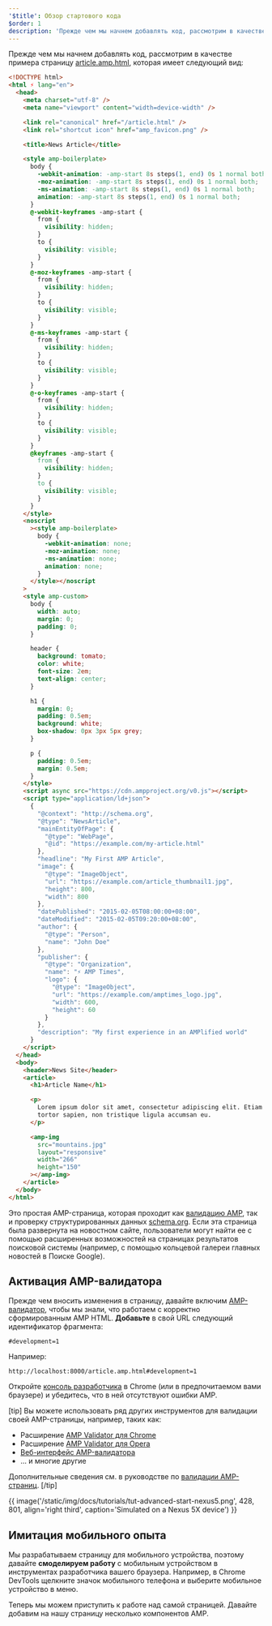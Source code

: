 ```yaml
---
'$title': Обзор стартового кода
$order: 1
description: 'Прежде чем мы начнем добавлять код, рассмотрим в качестве примера страницу article.amp.html, которая имеет следующий вид: ...'
---
```


Прежде чем мы начнем добавлять код, рассмотрим в качестве примера страницу [article.amp.html](https://github.com/googlecodelabs/accelerated-mobile-pages-advanced/blob/master/article.amp.html), которая имеет следующий вид:

```html
<!DOCTYPE html>
<html ⚡ lang="en">
  <head>
    <meta charset="utf-8" />
    <meta name="viewport" content="width=device-width" />

    <link rel="canonical" href="/article.html" />
    <link rel="shortcut icon" href="amp_favicon.png" />

    <title>News Article</title>

    <style amp-boilerplate>
      body {
        -webkit-animation: -amp-start 8s steps(1, end) 0s 1 normal both;
        -moz-animation: -amp-start 8s steps(1, end) 0s 1 normal both;
        -ms-animation: -amp-start 8s steps(1, end) 0s 1 normal both;
        animation: -amp-start 8s steps(1, end) 0s 1 normal both;
      }
      @-webkit-keyframes -amp-start {
        from {
          visibility: hidden;
        }
        to {
          visibility: visible;
        }
      }
      @-moz-keyframes -amp-start {
        from {
          visibility: hidden;
        }
        to {
          visibility: visible;
        }
      }
      @-ms-keyframes -amp-start {
        from {
          visibility: hidden;
        }
        to {
          visibility: visible;
        }
      }
      @-o-keyframes -amp-start {
        from {
          visibility: hidden;
        }
        to {
          visibility: visible;
        }
      }
      @keyframes -amp-start {
        from {
          visibility: hidden;
        }
        to {
          visibility: visible;
        }
      }
    </style>
    <noscript
      ><style amp-boilerplate>
        body {
          -webkit-animation: none;
          -moz-animation: none;
          -ms-animation: none;
          animation: none;
        }
      </style></noscript
    >
    <style amp-custom>
      body {
        width: auto;
        margin: 0;
        padding: 0;
      }

      header {
        background: tomato;
        color: white;
        font-size: 2em;
        text-align: center;
      }

      h1 {
        margin: 0;
        padding: 0.5em;
        background: white;
        box-shadow: 0px 3px 5px grey;
      }

      p {
        padding: 0.5em;
        margin: 0.5em;
      }
    </style>
    <script async src="https://cdn.ampproject.org/v0.js"></script>
    <script type="application/ld+json">
      {
        "@context": "http://schema.org",
        "@type": "NewsArticle",
        "mainEntityOfPage": {
          "@type": "WebPage",
          "@id": "https://example.com/my-article.html"
        },
        "headline": "My First AMP Article",
        "image": {
          "@type": "ImageObject",
          "url": "https://example.com/article_thumbnail1.jpg",
          "height": 800,
          "width": 800
        },
        "datePublished": "2015-02-05T08:00:00+08:00",
        "dateModified": "2015-02-05T09:20:00+08:00",
        "author": {
          "@type": "Person",
          "name": "John Doe"
        },
        "publisher": {
          "@type": "Organization",
          "name": "⚡ AMP Times",
          "logo": {
            "@type": "ImageObject",
            "url": "https://example.com/amptimes_logo.jpg",
            "width": 600,
            "height": 60
          }
        },
        "description": "My first experience in an AMPlified world"
      }
    </script>
  </head>
  <body>
    <header>News Site</header>
    <article>
      <h1>Article Name</h1>

      <p>
        Lorem ipsum dolor sit amet, consectetur adipiscing elit. Etiam egestas
        tortor sapien, non tristique ligula accumsan eu.
      </p>

      <amp-img
        src="mountains.jpg"
        layout="responsive"
        width="266"
        height="150"
      ></amp-img>
    </article>
  </body>
</html>
```

Это простая AMP-страница, которая проходит как [валидацию AMP](../../../../documentation/guides-and-tutorials/learn/validation-workflow/validate_amp.md), так и проверку структурированных данных [schema.org](http://schema.org/). Если эта страница была развернута на новостном сайте, пользователи могут найти ее с помощью расширенных возможностей на страницах результатов поисковой системы (например, с помощью кольцевой галереи главных новостей в Поиске Google).

## Активация AMP-валидатора

Прежде чем вносить изменения в страницу, давайте включим [AMP-валидатор](../../../../documentation/guides-and-tutorials/learn/validation-workflow/validate_amp.md), чтобы мы знали, что работаем с корректно сформированным AMP HTML. **Добавьте** в свой URL следующий идентификатор фрагмента:

```text
#development=1
```

Например:

```text
http://localhost:8000/article.amp.html#development=1
```

Откройте [консоль разработчика](https://developer.chrome.com/devtools/docs/console) в Chrome (или в предпочитаемом вами браузере) и убедитесь, что в ней отсутствуют ошибки AMP.

[tip] Вы можете использовать ряд других инструментов для валидации своей AMP-страницы, например, таких как:

- Расширение [AMP Validator для Chrome](https://chrome.google.com/webstore/detail/amp-validator/nmoffdblmcmgeicmolmhobpoocbbmknc)
- Расширение [AMP Validator для Opera](https://addons.opera.com/en-gb/extensions/details/amp-validator/)
- [Веб-интерфейс AMP-валидатора](https://validator.ampproject.org/)
- ... и многие другие

Дополнительные сведения см. в руководстве по [валидации AMP-страниц](../../../../documentation/guides-and-tutorials/learn/validation-workflow/validate_amp.md). [/tip]

{{ image('/static/img/docs/tutorials/tut-advanced-start-nexus5.png', 428, 801, align='right third', caption='Simulated on a Nexus 5X device') }}

## Имитация мобильного опыта

Мы разрабатываем страницу для мобильного устройства, поэтому давайте **смоделируем работу** с мобильным устройством в инструментах разработчика вашего браузера. Например, в Chrome DevTools щелкните значок мобильного телефона и выберите мобильное устройство в меню.

Теперь мы можем приступить к работе над самой страницей. Давайте добавим на нашу страницу несколько компонентов AMP.
